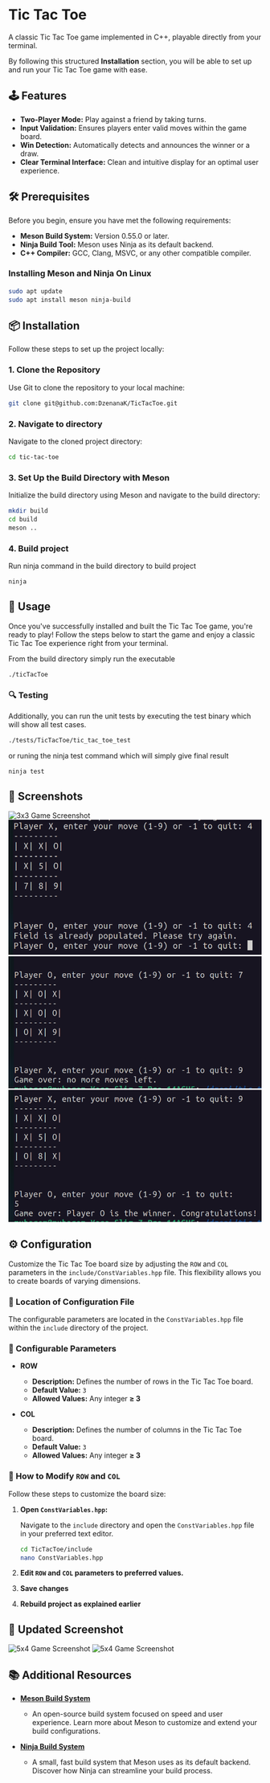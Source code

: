 # Tic Tac Toe

A classic Tic Tac Toe game implemented in C++, playable directly from your terminal. 

By following this structured **Installation** section, you will be able to set up and run your Tic Tac Toe game with ease. 

## 🕹️ Features

- **Two-Player Mode:** Play against a friend by taking turns.
- **Input Validation:** Ensures players enter valid moves within the game board.
- **Win Detection:** Automatically detects and announces the winner or a draw.
- **Clear Terminal Interface:** Clean and intuitive display for an optimal user experience.

## 🛠️ Prerequisites

Before you begin, ensure you have met the following requirements:

- **Meson Build System:** Version 0.55.0 or later.
- **Ninja Build Tool:** Meson uses Ninja as its default backend.
- **C++ Compiler:** GCC, Clang, MSVC, or any other compatible compiler.

### Installing Meson and Ninja On Linux


```bash
sudo apt update
sudo apt install meson ninja-build
```

## 📦 Installation

Follow these steps to set up the project locally:

### 1. Clone the Repository

Use Git to clone the repository to your local machine:

```bash
git clone git@github.com:DzenanaK/TicTacToe.git
```

### 2. Navigate to directory

Navigate to the cloned project  directory:

```bash
cd tic-tac-toe
```

### 3. Set Up the Build Directory with Meson

Initialize the build directory using Meson and navigate to the build directory:

```bash
mkdir build
cd build
meson ..
```

### 4. Build project

Run ninja command in the build directory to build project

```bash
ninja 
```

## 🚀 Usage

Once you've successfully installed and built the Tic Tac Toe game, you're ready to play! Follow the steps below to start the game and enjoy a classic Tic Tac Toe experience right from your terminal.

From the build directory simply run the executable

```bash
./ticTacToe
```

### 🔍 Testing

Additionally, you can run the unit tests by executing the test binary which will show all test cases. 

```bash
./tests/TicTacToe/tic_tac_toe_test
```

or runing the ninja test command which will simply give final result 

```bash
ninja test 
```

## 📸 Screenshots

![3x3 Game Screenshot](images/Default3x3.png.png)
![3x3 Game Screenshot](images/DuplicateMove3x3.png)
![3x3 Game Screenshot](images/GameOver3x3.png)
![3x3 Game Screenshot](images/Win3x3.png)

## ⚙️ Configuration

Customize the Tic Tac Toe board size by adjusting the `ROW` and `COL` parameters in the `include/ConstVariables.hpp` file. This flexibility allows you to create boards of varying dimensions.

### 📂 Location of Configuration File

The configurable parameters are located in the `ConstVariables.hpp` file within the `include` directory of the project.


### 📝 Configurable Parameters

- **ROW**
  - **Description:** Defines the number of rows in the Tic Tac Toe board.
  - **Default Value:** `3`
  - **Allowed Values:** Any integer **≥ 3**

- **COL**
  - **Description:** Defines the number of columns in the Tic Tac Toe board.
  - **Default Value:** `3`
  - **Allowed Values:** Any integer **≥ 3**

### 🔧 How to Modify `ROW` and `COL`

Follow these steps to customize the board size:

1. **Open `ConstVariables.hpp`:**

   Navigate to the `include` directory and open the `ConstVariables.hpp` file in your preferred text editor.

   ```bash
   cd TicTacToe/include
   nano ConstVariables.hpp
   
2. **Edit `ROW` and `COL` parameters to preferred values.**

3. **Save changes**

4. **Rebuild project as explained earlier**


## 📸 Updated Screenshot

![5x4 Game Screenshot](images/Default5x4.png)
![5x4 Game Screenshot](images/Playing5x4.png)


## 📚 Additional Resources


- **[Meson Build System](https://mesonbuild.com/)**
  - An open-source build system focused on speed and user experience. Learn more about Meson to customize and extend your build configurations.

- **[Ninja Build System](https://ninja-build.org/)**
  - A small, fast build system that Meson uses as its default backend. Discover how Ninja can streamline your build process.
